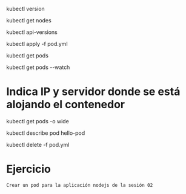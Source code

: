 
kubectl version

kubectl get nodes

kubectl api-versions

kubectl apply -f pod.yml

kubectl get pods

kubectl get pods --watch


# Indica IP y servidor donde se está alojando el contenedor
kubectl get pods -o wide


kubectl describe pod hello-pod

kubectl delete -f pod.yml



# Ejercicio
    Crear un pod para la aplicación nodejs de la sesión 02
